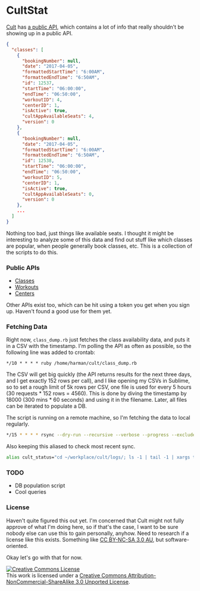 # CultStat

[Cult](https://www.cultfit.in/) has [a public API](https://api.cultfit.in/v1/classes?center=1), which contains a lot of info that really shouldn't be showing up in a public API.
```json
{
  "classes": [
    {
      "bookingNumber": null,
      "date": "2017-04-05",
      "formattedStartTime": "6:00AM",
      "formattedEndTime": "6:50AM",
      "id": 12537,
      "startTime": "06:00:00",
      "endTime": "06:50:00",
      "workoutID": 4,
      "centerID": 1,
      "isActive": true,
      "cultAppAvailableSeats": 4,
      "version": 0
    },
    {
      "bookingNumber": null,
      "date": "2017-04-05",
      "formattedStartTime": "6:00AM",
      "formattedEndTime": "6:50AM",
      "id": 12538,
      "startTime": "06:00:00",
      "endTime": "06:50:00",
      "workoutID": 5,
      "centerID": 1,
      "isActive": true,
      "cultAppAvailableSeats": 0,
      "version": 0
    },
    ...
  ]
}
```

Nothing too bad, just things like available seats. I thought it might be interesting to analyze some of this data and find out stuff like which classes are popular, when people generally book classes, etc. This is a collection of the scripts to do this.

### Public APIs
- [Classes](https://api.cultfit.in/v1/classes?center=1)
- [Workouts](https://api.cultfit.in/v1/workouts)
- [Centers](https://api.cultfit.in/v1/centers)

Other APIs exist too, which can be hit using a token you get when you sign up. Haven't found a good use for them yet.

### Fetching Data
Right now, `class_dump.rb` just fetches the class availability data, and puts it in a CSV with the timestamp. I'm polling the API as often as possible, so the following line was added to crontab:
```
*/10 * * * * ruby /home/harman/cult/class_dump.rb
```
The CSV will get big quickly (the API returns results for the next three days, and I get exactly 152 rows per call), and I like opening my CSVs in Sublime, so to set a rough limit of 5k rows per CSV, one file is used for every 5 hours (30 requests * 152 rows = 4560). This is done by diving the timestamp by 18000 (300 mins * 60 seconds) and using it in the filename.
Later, all files can be iterated to populate a DB.

The script is running on a remote machine, so I'm fetching the data to local regularly.
```sh
*/15 * * * * rsync --dry-run --recursive --verbose --progress --exclude '.gitignore' harman@<remote_ip>:~/cult/logs/ /Users/harmansingh/workplace/cult/logs
```
Also keeping this aliased to check most recent sync.
```sh
alias cult_status="cd ~/workplace/cult/logs/; ls -1 | tail -1 | xargs tail -1 | cut -c1-10 | xargs date -r; cd - 1>/dev/null"
```

### TODO
- DB population script
- Cool queries

### License
Haven't quite figured this out yet. I'm concerned that Cult might not fully approve of what I'm doing here, so if that's the case, I want to be sure nobody else can use this to gain personally, anyhow. Need to research if a license like this exists. Something like [CC BY-NC-SA 3.0 AU](https://creativecommons.org/licenses/by-nc-sa/3.0/), but software-oriented.

Okay let's go with that for now.

<a rel="license" href="http://creativecommons.org/licenses/by-nc-sa/3.0/"><img alt="Creative Commons License" style="border-width:0" src="https://i.creativecommons.org/l/by-nc-sa/3.0/88x31.png" /></a><br />This work is licensed under a <a rel="license" href="http://creativecommons.org/licenses/by-nc-sa/3.0/">Creative Commons Attribution-NonCommercial-ShareAlike 3.0 Unported License</a>.
